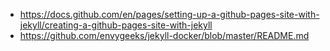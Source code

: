 * <https://docs.github.com/en/pages/setting-up-a-github-pages-site-with-jekyll/creating-a-github-pages-site-with-jekyll>
* <https://github.com/envygeeks/jekyll-docker/blob/master/README.md>
